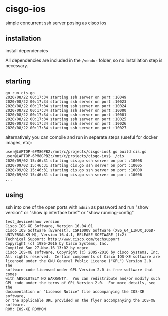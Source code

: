 # cisgo-ios
simple concurrent ssh server posing as cisco ios

## installation
install dependencies

All dependencies are included in the `/vendor` folder, so no installation step is necessary. 

## starting
```
go run cis.go 
2020/08/22 00:17:34 starting ssh server on port :10049
2020/08/22 00:17:34 starting ssh server on port :10023
2020/08/22 00:17:34 starting ssh server on port :10024
2020/08/22 00:17:34 starting ssh server on port :10000
2020/08/22 00:17:34 starting ssh server on port :10001
2020/08/22 00:17:34 starting ssh server on port :10025
2020/08/22 00:17:34 starting ssh server on port :10026
2020/08/22 00:17:34 starting ssh server on port :10027
```

alternatively you can compile and run in separate steps (useful for docker images, etc):

```bash
user@LAPTOP-6PM8GPB2:/mnt/c/projects/cisgo-ios$ go build cis.go
user@LAPTOP-6PM8GPB2:/mnt/c/projects/cisgo-ios$ ./cis
2020/09/02 15:46:31 starting cis.go ssh server on port :10008
2020/09/02 15:46:31 starting cis.go ssh server on port :10005
2020/09/02 15:46:31 starting cis.go ssh server on port :10000
2020/09/02 15:46:31 starting cis.go ssh server on port :10006
...
```


## using
ssh into one of the open ports with ```admin``` as password and run "show version" or "show ip interface brief" or "show running-config"
```
test_device#show version
Cisco IOS XE Software, Version 16.04.01
Cisco IOS Software [Everest], CSR1000V Software (X86_64_LINUX_IOSD-UNIVERSALK9-M), Version 16.4.1, RELEASE SOFTWARE (fc2)
Technical Support: http://www.cisco.com/techsupport
Copyright (c) 1986-2016 by Cisco Systems, Inc.
Compiled Sun 27-Nov-16 13:02 by mcpre
Cisco IOS-XE software, Copyright (c) 2005-2016 by cisco Systems, Inc.
All rights reserved.  Certain components of Cisco IOS-XE software are
licensed under the GNU General Public License ("GPL") Version 2.0.  The
software code licensed under GPL Version 2.0 is free software that comes
with ABSOLUTELY NO WARRANTY.  You can redistribute and/or modify such
GPL code under the terms of GPL Version 2.0.  For more details, see the
documentation or "License Notice" file accompanying the IOS-XE software,
or the applicable URL provided on the flyer accompanying the IOS-XE
software.
ROM: IOS-XE ROMMON
```
